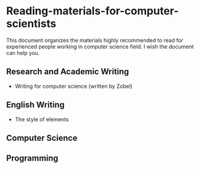 # Reading-materials-for-computer-scientists

This document organizes the materials highly recommended to read for experienced people working in computer science field. I wish the document can help you.

## Research and Academic Writing

- Writing for computer science (written by Zobel)

## English Writing

- The style of elements

## Computer Science

## Programming
